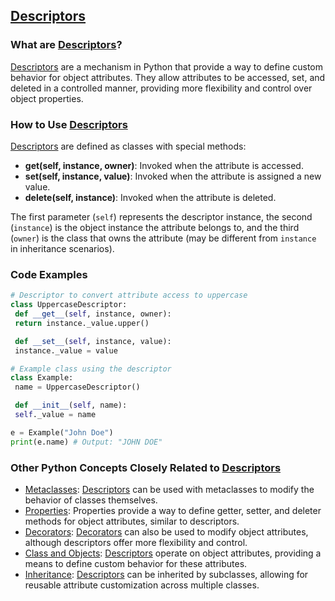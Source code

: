 ## [Descriptors](./../Descriptors/)

### What are [Descriptors](./../Descriptors/)?
 [Descriptors](./../Descriptors/) are a mechanism in Python that provide a way to define custom behavior for object attributes. They allow attributes to be accessed, set, and deleted in a controlled manner, providing more flexibility and control over object properties.

### How to Use [Descriptors](./../Descriptors/)
 [Descriptors](./../Descriptors/) are defined as classes with special methods:

- **__get__(self, instance, owner)**: Invoked when the attribute is accessed.
- **__set__(self, instance, value)**: Invoked when the attribute is assigned a new value.
- **__delete__(self, instance)**: Invoked when the attribute is deleted.

The first parameter (`self`) represents the descriptor instance, the second (`instance`) is the object instance the attribute belongs to, and the third (`owner`) is the class that owns the attribute (may be different from `instance` in inheritance scenarios).

### Code Examples
```python
# Descriptor to convert attribute access to uppercase
class UppercaseDescriptor:
 def __get__(self, instance, owner):
 return instance._value.upper()

 def __set__(self, instance, value):
 instance._value = value

# Example class using the descriptor
class Example:
 name = UppercaseDescriptor()

 def __init__(self, name):
 self._value = name

e = Example("John Doe")
print(e.name) # Output: "JOHN DOE"
```

### Other Python Concepts Closely Related to [Descriptors](./../Descriptors/)

- [Metaclasses](./../Metaclasses/): [Descriptors](./../Descriptors/) can be used with metaclasses to modify the behavior of classes themselves.
- [Properties](./../Properties/): Properties provide a way to define getter, setter, and deleter methods for object attributes, similar to descriptors.
- [Decorators](./../Decorators/): [Decorators](./../Decorators/) can also be used to modify object attributes, although descriptors offer more flexibility and control.
- [Class and Objects](./../Class-and-Objects/): [Descriptors](./../Descriptors/) operate on object attributes, providing a means to define custom behavior for these attributes.
- [Inheritance](./../Inheritance/): [Descriptors](./../Descriptors/) can be inherited by subclasses, allowing for reusable attribute customization across multiple classes.